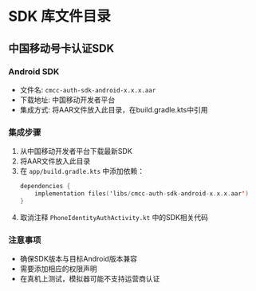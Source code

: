 # SDK 库文件目录

## 中国移动号卡认证SDK

### Android SDK
- 文件名: `cmcc-auth-sdk-android-x.x.x.aar`
- 下载地址: 中国移动开发者平台
- 集成方式: 将AAR文件放入此目录，在build.gradle.kts中引用

### 集成步骤
1. 从中国移动开发者平台下载最新SDK
2. 将AAR文件放入此目录
3. 在 `app/build.gradle.kts` 中添加依赖：
   ```kotlin
   dependencies {
       implementation files('libs/cmcc-auth-sdk-android-x.x.x.aar')
   }
   ```
4. 取消注释 `PhoneIdentityAuthActivity.kt` 中的SDK相关代码

### 注意事项
- 确保SDK版本与目标Android版本兼容
- 需要添加相应的权限声明
- 在真机上测试，模拟器可能不支持运营商认证
